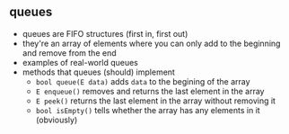 ## queues
- queues are FIFO structures (first in, first out)
- they're an array of elements where you can only add to the beginning and remove from the end
- examples of real-world queues
- methods that queues (should) implement
    - `bool queue(E data)` adds `data` to the begining of the array
    - `E enqueue()` removes and returns the last element in the array
    - `E peek()` returns the last element in the array without removing it
    - `bool isEmpty()` tells whether the array has any elements in it (obviously)
